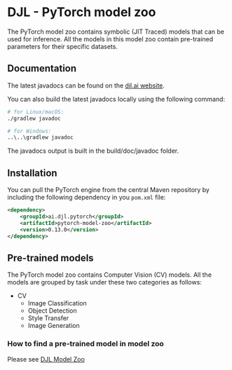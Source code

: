 # DJL - PyTorch model zoo

The PyTorch model zoo contains symbolic (JIT Traced) models that can be used for inference.
All the models in this model zoo contain pre-trained parameters for their specific datasets.

## Documentation

The latest javadocs can be found on the [djl.ai website](https://javadoc.io/doc/ai.djl.pytorch/pytorch-model-zoo/latest/index.html).

You can also build the latest javadocs locally using the following command:

```sh
# for Linux/macOS:
./gradlew javadoc

# for Windows:
..\..\gradlew javadoc
```
The javadocs output is built in the build/doc/javadoc folder.

## Installation
You can pull the PyTorch engine from the central Maven repository by including the following dependency in you `pom.xml` file:

```xml
<dependency>
    <groupId>ai.djl.pytorch</groupId>
    <artifactId>pytorch-model-zoo</artifactId>
    <version>0.13.0</version>
</dependency>
```

## Pre-trained models

The PyTorch model zoo contains Computer Vision (CV) models. All the models are grouped by task under these two categories as follows:

* CV
  * Image Classification
  * Object Detection
  * Style Transfer
  * Image Generation

### How to find a pre-trained model in model zoo

Please see [DJL Model Zoo](../../model-zoo/README.md)
